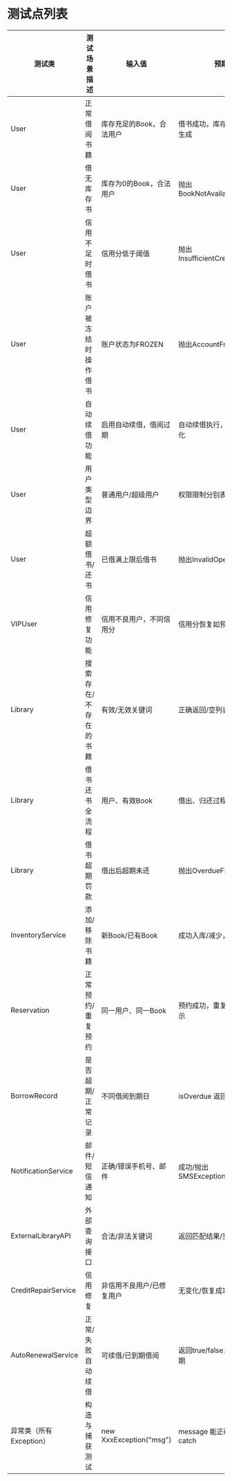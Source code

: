 # 测试点列表

| 测试类         | 测试场景描述            | 输入值                          | 预期输出                            | 类型     |
|--------------|---------------------|-------------------------------|-----------------------------------|--------|
| User         | 正常借阅书籍            | 库存充足的Book，合法用户               | 借书成功，库存减少，借阅记录生成                 | 正常     |
| User         | 借无库存书             | 库存为0的Book，合法用户                | 抛出BookNotAvailableException              | 异常     |
| User         | 信用不足时借书           | 信用分低于阈值                       | 抛出InsufficientCreditException           | 异常     |
| User         | 账户被冻结时操作借书        | 账户状态为FROZEN                     | 抛出AccountFrozenException               | 异常     |
| User         | 自动续借功能            | 启用自动续借，借阅过期             | 自动续借执行，预约/续借记录变化                | 正常/异常  |
| User         | 用户类型边界           | 普通用户/超级用户                     | 权限限制分别表现正确                       | 边界     |
| User         | 超额借书/还书           | 已借满上限后借书                        | 抛出InvalidOperationException             | 边界/异常  |
| VIPUser      | 信用修复功能            | 信用不良用户，不同信用分                   | 信用分恢复如预期                           | 正常/边界  |
| Library      | 搜索存在/不存在的书籍       | 有效/无效关键词                        | 正确返回/空列表                           | 正常/边界  |
| Library      | 借书还书全流程           | 用户、有效Book                      | 借出、归还过程完整                          | 正常     |
| Library      | 借书超期罚款            | 借出后超期未还                        | 抛出OverdueFineException                  | 异常     |
| InventoryService| 添加/移除书籍          | 新Book/已有Book                     | 成功入库/减少，或错误提示                       | 正常/异常  |
| Reservation  | 正常预约/重复预约         | 同一用户、同一Book                    | 预约成功，重复预约被禁止或提示                     | 正常/边界  |
| BorrowRecord | 是否超期/正常记录         | 不同借阅到期日                       | isOverdue 返回正确                          | 正常/边界  |
| NotificationService| 邮件/短信通知        | 正确/错误手机号、邮件                   | 成功/抛出SMSException/EmailException         | 正常/异常  |
| ExternalLibraryAPI| 外部查询接口        | 合法/非法关键词                       | 返回匹配结果/空或错误                         | 正常/边界  |
| CreditRepairService| 信用修复          | 非信用不良用户/已修复用户                 | 无变化/恢复成功                             | 正常/边界  |
| AutoRenewalService| 正常/失败自动续借    | 可续借/已到期借阅                       | 返回true/false，续借状态如预期                     | 正常/异常  |
| 异常类（所有Exception）| 构造与捕获测试| new XxxException("msg")           | message 能正确获取、可被catch                   | 正常/异常  |
